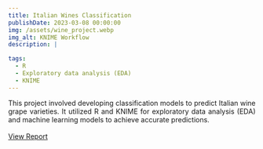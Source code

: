 ```yaml
---
title: Italian Wines Classification
publishDate: 2023-03-08 00:00:00
img: /assets/wine_project.webp
img_alt: KNIME Workflow
description: |

tags:
  - R
  - Exploratory data analysis (EDA)
  - KNIME
---
```


<div style="text-align: justify">
  This project involved developing classification models to predict Italian wine grape varieties. It utilized R and KNIME for exploratory data analysis (EDA) and machine learning models to achieve accurate predictions. 
  <br><br>
  <a href="https://youcef-benmohammed-wineml.netlify.app">View Report</a>
</div>
